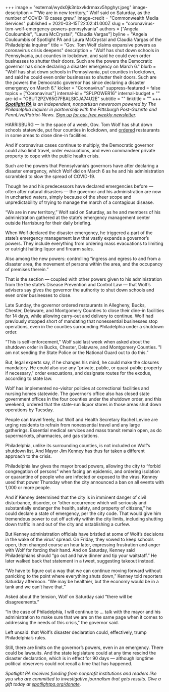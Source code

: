 +++
image = "external/wydx0jk3nbxvkdrmaxv5hpghyr.jpeg"
image-description = "“We are in new territory,” Wolf said on Saturday, as the number of COVID-19 cases grew."
image-credit = "Commonwealth Media Services"
published = 2020-03-15T22:02:41.000Z
slug = "coronavirus-tom-wolf-emergency-powers-pennsylvania"
authors = ["Angela Couloumbis", "Laura McCrystal", "Claudia Vargas"]
byline = "Angela Couloumbis of Spotlight PA and Laura McCrystal and Claudia Vargas of the Philadelphia Inquirer"
title = "Gov. Tom Wolf claims expansive powers as coronavirus crisis deepens"
description = "Wolf has shut down schools in Pennsylvania, put counties in lockdown, and said he could even order businesses to shutter their doors. Such are the powers the Democratic governor has since declaring a disaster emergency on March 6."
blurb = "Wolf has shut down schools in Pennsylvania, put counties in lockdown, and said he could even order businesses to shutter their doors. Such are the powers the Democratic governor has since declaring a disaster emergency on March 6."
kicker = "Coronavirus"
suppress-featured = false
topics = ["Coronavirus"]
internal-id = "SPLPOWER16"
internal-budget = ""
arc-id = "OBUT2PZV65G7FBALSICJA74U2E"
subtitle = ""
linktitle = ""
+++
<a href="https://lesspage.com/"><i><b>Spotlight PA</b></i></a><i> is an independent, nonpartisan newsroom powered by The Philadelphia Inquirer in partnership with the Pittsburgh Post-Gazette and PennLive/Patriot-News. </i><a href="https://lesspage.com/newsletters"><i>Sign up for our free weekly newsletter</i></a><i>.</i>

HARRISBURG — In the space of a week, Gov. Tom Wolf has shut down schools statewide, put four counties in lockdown, and [ordered](https://www.governor.pa.gov/newsroom/wolf-administration-orders-restaurants-and-bars-to-close-dine-in-service-in-mitigation-counties-to-stop-spread-of-covid-19/) restaurants in some areas to close dine-in facilities.

And if coronavirus cases continue to multiply, the Democratic governor could also limit travel, order evacuations, and even commandeer private property to cope with the public health crisis.

Such are the powers that Pennsylvania’s governors have after declaring a disaster emergency, which Wolf did on March 6 as he and his administration scrambled to slow the spread of COVID-19.

Though he and his predecessors have declared emergencies before — often after natural disasters — the governor and his administration are now in uncharted waters, simply because of the sheer scope and unpredictability of trying to manage the march of a contagious disease.

“We are in new territory,” Wolf said on Saturday, as he and members of his administration gathered at the state’s emergency management center outside Harrisburg for their daily briefing.

When Wolf declared the disaster emergency, he triggered a part of the state’s emergency management law that vastly expands a governor’s powers. They include everything from ordering mass evacuations to limiting or outright halting liquor and firearm sales.

<script src="https://lesspage.com/embed.js" async></script><div data-spl-embed-version="1" data-spl-src="https://lesspage.com/embeds/newsletter/"></div>

Also among the new powers: controlling “ingress and egress to and from a disaster area, the movement of persons within the area, and the occupancy of premises therein.”

That is the section — coupled with other powers given to his administration from the the state’s Disease Prevention and Control Law — that Wolf’s advisers say gives the governor the authority to shut down schools and even order businesses to close.

Late Sunday, the governor ordered restaurants in Allegheny, Bucks, Chester, Delaware, and Montgomery Counties to close their dine-in facilities for 14 days, while allowing carry-out and delivery to continue. Wolf had previously stopped short of mandating that nonessential businesses stop operations, even in the counties surrounding Philadelphia under a shutdown order.

“This is self-enforcement," Wolf said last week when asked about the shutdown order in Bucks, Chester, Delaware, and Montgomery Counties. "I am not sending the State Police or the National Guard out to do this.”

But, legal experts say, if he changes his mind, he could make the closures mandatory. He could also use any “private, public, or quasi-public property if necessary," order evacuations, and designate routes for the exodus, according to state law.

Wolf has implemented no-visitor policies at correctional facilities and nursing homes statewide. The governor’s office also has closed state government offices in the four counties under the shutdown order, and this weekend, ordered that the state-run liquor stores in those areas shut down operations by Tuesday.

People can travel freely, but Wolf and Health Secretary Rachel Levine are urging residents to refrain from nonessential travel and any large gatherings. Essential medical services and mass transit remain open, as do supermarkets, pharmacies, and gas stations.

Philadelphia, unlike its surrounding counties, is not included on Wolf’s shutdown list. And Mayor Jim Kenney has thus far taken a different approach to the crisis.

Philadelphia law gives the mayor broad powers, allowing the city to “forbid congregation of persons” when facing an epidemic, and ordering isolation or quarantine of people who are infected or exposed to the virus. Kenney used that power Thursday when the city announced a ban on all events with 1,000 or more people.

And if Kenney determined that the city is in imminent danger of civil disturbance, disorder, or “other occurrence which will seriously and substantially endanger the health, safety, and property of citizens,” he could declare a state of emergency, per the city code. That would give him tremendous power to cut off activity within the city limits, including shutting down traffic in and out of the city and establishing a curfew.

But Kenney administration officials have bristled at some of Wolf’s decisions in the wake of the virus’ spread. On Friday, they vowed to keep schools open, then changed course an hour later, expressing frustration and anger with Wolf for forcing their hand. And on Saturday, Kenney said Philadelphians should “go out and have dinner and tip your waitstaff.” He later walked back that statement in a tweet, suggesting takeout instead.

“We have to figure out a way that we can continue moving forward without panicking to the point where everything shuts down,” Kenney told reporters Saturday afternoon. “We may be healthier, but the economy would be in a tank and we can’t have that.”

Asked about the tension, Wolf on Saturday said “there will be disagreements.”

“In the case of Philadelphia, I will continue to ... talk with the mayor and his administration to make sure that we are on the same page when it comes to addressing the needs of this crisis," the governor said.

Left unsaid: that Wolf’s disaster declaration could, effectively, trump Philadelphia’s rules.

Still, there are limits on the governor’s powers, even in an emergency. There could be lawsuits. And the state legislature could at any time rescind the disaster declaration, which is in effect for 90 days — although longtime political observers could not recall a time that has happened.

<script src="https://lesspage.com/embed.js" async></script><div data-spl-embed-version="1" data-spl-src="https://lesspage.com/embeds/tips/?tip_text=Do%20you%20have%20a%20tip%20about%20how%20%3Cb%3EPa.%20is%20handling%20the%20coronavirus%3C%2Fb%3E%3F%20Tell%20us%20now.%20"></div>

<i>Spotlight PA receives funding from nonprofit institutions and readers like you who are committed to investigative journalism that gets results. Give a gift today at </i><a href="https://lesspage.com/donate"><i>spotlightpa.org/donate</i></a><i>.</i>
